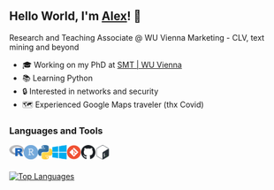 ## Hello World, I'm [Alex](https://akulumbeg.me)! 👋

Research and Teaching Associate @ WU Vienna
Marketing - CLV, text mining and beyond

- 🎓 Working on my PhD at [SMT | WU Vienna](https://wu.ac.at/sm)
- 📚 Learning Python
- 🔒 Interested in networks and security
- 🗺️ Experienced Google Maps traveler (thx Covid)

<!-- social links will come here h3 -->

<!-- 🖊️ blogposts will come here h3 -->

### Languages and Tools

<!-- R -->
<img align="left" alt="R" width="26px" src="/assets/lang/r.svg" />
<!-- RStudio -->
<img align="left" alt="RStudio" width="26px" src="/assets/lang/rstudio.svg" />
<!-- Python -->
<img align="left" alt="Python" width="26px" src="/assets/lang/python.svg" />
<!-- Windows -->
<img align="left" alt="Windows" width="26px" src="/assets/lang/windows.svg" />
<!-- Git -->
<img align="left" alt="Git" width="26px" src="/assets/lang/git.svg" />
<!-- GitHub -->
<img align="left" alt="GitHub" width="26px" src="/assets/lang/github.svg" />
<!-- Bash/Shell -->
<img align="left" alt="BashShell" width="26px" src="/assets/lang/bash.svg" />

<br />
<br /> 

<!-- to come: Kotlin, C++, PyCharm, VSCode, Linux -->
<!-- ![Alexander's GitHub stats](https://github-readme-stats.vercel.app/api?username=akulumbeg&show_icons=true) -->
[![Top Languages](https://github-readme-stats.vercel.app/api/top-langs/?username=akulumbeg)]()